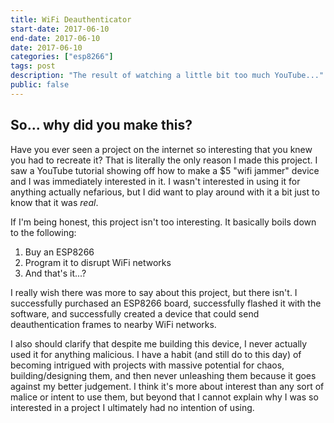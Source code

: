 ```yaml
---
title: WiFi Deauthenticator
start-date: 2017-06-10
end-date: 2017-06-10
date: 2017-06-10
categories: ["esp8266"]
tags: post
description: "The result of watching a little bit too much YouTube..."
public: false
---
```


## So... why did you make this?

Have you ever seen a project on the internet so interesting that you knew you had to recreate it? That is literally the only reason I made this project. I saw a YouTube tutorial showing off how to make a $5 "wifi jammer" device and I was immediately interested in it. I wasn't interested in using it for anything actually nefarious, but I did want to play around with it a bit just to know that it was *real*.

If I'm being honest, this project isn't too interesting. It basically boils down to the following:

1. Buy an ESP8266
2. Program it to disrupt WiFi networks
3. And that's it...?

I really wish there was more to say about this project, but there isn't. I successfully purchased an ESP8266 board, successfully flashed it with the software, and successfully created a device that could send deauthentication frames to nearby WiFi networks.

I also should clarify that despite me building this device, I never actually used it for anything malicious. I have a habit (and still do to this day) of becoming intrigued with projects with massive potential for chaos, building/designing them, and then never unleashing them because it goes against my better judgement. I think it's more about interest than any sort of malice or intent to use them, but beyond that I cannot explain why I was so interested in a project I ultimately had no intention of using.
